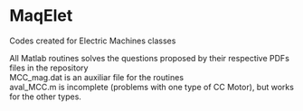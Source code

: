 # MaqElet
Codes created for Electric Machines classes

All Matlab routines solves the questions proposed by their respective PDFs files in the repository  
MCC_mag.dat is an auxiliar file for the routines  
aval_MCC.m is incomplete (problems with one type of CC Motor), but works for the other types.
